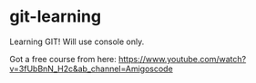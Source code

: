 # git-learning
Learning GIT! Will use console only.

Got a free course from here: https://www.youtube.com/watch?v=3fUbBnN_H2c&ab_channel=Amigoscode
